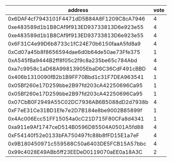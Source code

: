 address|vote|timestamp|signature
---|---|---|---
0x6DAF4cf7943101F4471dD5B84A8F1209C8cA7946|4|1605029509|0x529b10b8e9a4b822f7a44df00c36ac7720aebdc2437eab37e4fc5d7b68eb607e1a3f34aebfc9fb9526dcfed90f45248d22c9696a694ebea06b586650671d0ff61c
0xe483589d1b1B8CAf9f913ED93733813D6e923e55|4|1605030722|0x7248ac32bd924375f21209d663cf59b093c8f470aa0448bd377ef7f60b7f4b2319f21f2abd850ea25e6fe1d95e327cf9c815101bafba27033205a883acce9d001b
0xe483589d1b1B8CAf9f913ED93733813D6e923e55|4|1605030857|0x09c4f445d4eed71c4ffcd48751348a79c9f769c7ab45027f997956a764e3f12b2cd36efe4fe962af8dc56fb273b6cdc0df891b4c3cb3a115b87407ceffaf0b581c
0x6F31C4e99D6b8733c1fC24E70b6150faaA5fd8a9|4|1605030861|0x49ddcaf2095cac177453b47e045b11f3e72cf7327c8864f156e3100ec448af643a2015e50f7973d4f4e84e5a960b977b3c52c06d984baa1dd352831fa46cc0fd1b
0xCd07a45b8f8656594dae6d0b64de50ae73Ffe375|1|1605031406|0xb9ac3cc96ccb11edea69dafd4e3310e1f4f150bd9c234d8eaa6a27af49dd371e4d96ecd71032085f1530eafd2bdc0441b779cf0108802d4aaa6b0155b1eb27e61c
0xA545fBa9444B2ff8f05c2f9c8a235be65c784Abd|4|1605042223|0x962554a4cfa35bd746a76091bd3ccca187153c60abe0183ea204cca74fa6c49b5fe1b6c8369bed93ada23ef818abf3dfb6e69be629163fe8275abec18bef70ff1c
0xa7c9958c1aD68A99813905EbaD6C36CdF491cBBD|4|1605045076|0xbdf0edbe1cdce52facb6e146a59ea0cb045563f974cad6652fcccd39719d45d507999b3d5e1760cef203463af38aa781e523144e2731939eee076709990df0991b
0x406b1310090fB2b1B9FF70Bbd1c31F7DEA963541|1|1605045595|0x7f68aef73c912fbd76f3b752a7a9ffcf45ebe117b34aec84c1e6f39fd5005e606a029ccd26dba5e6eb16cb5c9c030307bb51f99848df044630d5bb28544249dd1b
0x05Bf260e17D259bbe2B97fd203cA42250696Ca95|1|1605050251|0x2e71a29a1903addf43777a87006c2a5583c514e39fa4537331cb2e730a10f3131d082d66932558b855998088efa1a4cbacb4dc09be2bd58865f9a21cf617d1991c
0x05Bf260e17D259bbe2B97fd203cA42250696Ca95|1|1605050503|0xf1a68237edeba7a572c868e6ddbac6d0a83e6db8b8bd79f0ccc5d4021214c2fd3ffbac5af0f729f664f1571cc0026c438603cfb1367fcda9989a7a518e5ed79c1b
0x07CbB0F2949A55C02DC7936AB6B5088dD2d7938b|4|1605053061|0x8551ad380e7f498907a72ae79df5c4e67ab3935a9282781c6c699ca2f539788049c9d40463580b923c62f5c00ffe6b154c36e31f69ce300c5617bb7cbda80acb1c
0xF7eE31Ce31BD1Efe7e2D7B184e8be9002B85899f|1|1605056356|0x9565a3ca0989f5679ae6ecac1c7351cb6d602461117260d47996a9495b8bc138563a575414e37751940698c52d5cb23c27c8a7b55ddb3d729ced006972774d001c
0x4Ac006Ecc51FF15054a0cC21D715F80CFa8d4341|1|1605056674|0x66bb94ca94b5216dc7a17f1676ff06017c9a6294ecc747fe5be47547d4d8f8c92e4ba38e1b537c938d9c1077b0eef7bd96a5389392b6d9038b293a5acce888d01c
0xa911e9Af1747ceD514B0596D85504A0501A5fd88|4|1605062478|0x87674b5be38a63dc49ed1e12b78be67aecde30f42f6c61a1ce22d25741ce93481efd7b29a0f5f4587ae17a36a949236544ccecba50823d8d2a6b2564690c80371b
0xF54140f52e0133bFA750497fc88b8fFD15E1a7eF|4|1605062614|0x7272e29667b3f0416652cabaf35ad14895ad31c78cc31bdfbabb952d1fc1721f1c610eddd763e2f4846da0800486db05d172adea2c4bb2e71adf5d31747c03c41b
0x9B180450971c559588C50a6403DE5FCB15A57bbc|4|1605069025|0x3e5c46d793adf62e226d6db6cfa34cb8e3f441604718f595e945db972a62bcb843f748ac41c0b0dd6db2726913f3989883bc21b624c1101bf5d1d726e0da0fed1b
0x99c4028E49ABb5ff23EEDeD0119070aEE0a18A3C|2|1605103090|0x25c0d245497c58888d9f497a6328022b71e1d8b5ffbcd4f9b0aa6927ab21a84300f5662c9c74e4eb34e4ae853d7ff00dd61bb90df9d32d0f2d0425786f494e761c